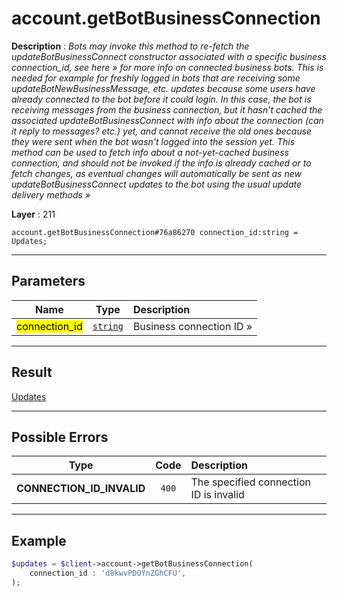# account.getBotBusinessConnection

**Description** : *Bots may invoke this method to re-fetch the updateBotBusinessConnect constructor associated with a specific business connection_id, see here » for more info on connected business bots.
This is needed for example for freshly logged in bots that are receiving some updateBotNewBusinessMessage, etc. updates because some users have already connected to the bot before it could login.
In this case, the bot is receiving messages from the business connection, but it hasn't cached the associated updateBotBusinessConnect with info about the connection (can it reply to messages? etc.) yet, and cannot receive the old ones because they were sent when the bot wasn't logged into the session yet.
This method can be used to fetch info about a not-yet-cached business connection, and should not be invoked if the info is already cached or to fetch changes, as eventual changes will automatically be sent as new updateBotBusinessConnect updates to the bot using the usual update delivery methods »*

**Layer** : 211

```tl
account.getBotBusinessConnection#76a86270 connection_id:string = Updates;
```

---

## Parameters

| Name | Type | Description |
| :---: | :---: | :--- |
| <mark>connection_id</mark> | [`string`](type/string) | Business connection ID » |

---

## Result

[Updates](type/Updates)

---

## Possible Errors

| Type | Code | Description |
| :---: | :---: | :--- |
| **CONNECTION_ID_INVALID** | `400` | The specified connection ID is invalid |

---

## Example

```php
$updates = $client->account->getBotBusinessConnection(
	connection_id : 'd8kwvPDOYnZGhCFU',
);
```
